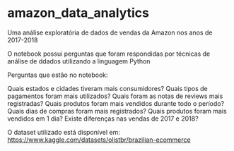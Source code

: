 # amazon_data_analytics

Uma análise exploratória de dados de vendas da Amazon nos anos de 2017-2018

O notebook possui perguntas que foram respondidas por técnicas de análise de ddados utilizando a linguagem Python

Perguntas que estão no notebook:

Quais estados e cidades tiveram mais consumidores?
Quais tipos de pagamentos foram mais utilizados?
Quais foram as notas de reviews mais registradas?
Quais produtos foram mais vendidos durante todo o período?
Quais dias de compras foram mais registrados?
Quais produtos foram mais vendidos em 1 dia?
Existe diferenças nas vendas de 2017 e 2018?

O dataset utilizado está disponível em: https://www.kaggle.com/datasets/olistbr/brazilian-ecommerce
